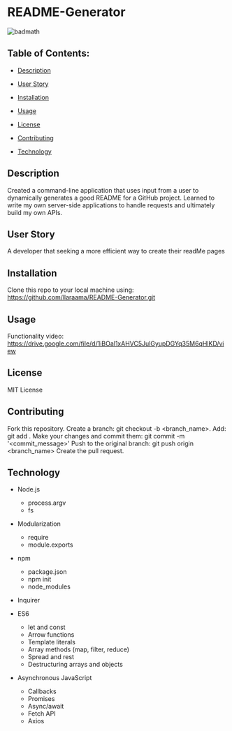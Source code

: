 # README-Generator

![badmath](https://img.shields.io/github/languages/top/llaraama/README-Generator)

 ## Table of Contents:
  * [Description](#Description)
 
  * [User Story](#User-Story)
  
  * [Installation](#Installation)

  * [Usage](#Usage)

  * [License](#License)

  * [Contributing](#Contributing)

  * [Technology](#Technology)
  
## Description
Created a command-line application that uses input from a user to dynamically generates a good README for a GitHub project.
Learned to write my own server-side applications to handle requests and ultimately build my own APIs.

## User Story
A developer that seeking a more efficient way to create their readMe pages 

## Installation
Clone this repo to your local machine using: https://github.com/llaraama/README-Generator.git

## Usage
Functionality video:
https://drive.google.com/file/d/1iBOal1xAHVC5JulGyupDGYq35M6qHlKD/view

## License
MIT License

## Contributing 
Fork this repository. Create a branch: git checkout -b <branch_name>. Add: git add . Make your changes and commit them: git commit -m '<commit_message>' Push to the original branch: git push origin <branch_name> Create the pull request.

## Technology 
* Node.js
    * process.argv
    * fs

* Modularization
    * require
    * module.exports
    
* npm
    * package.json
    * npm init
    * node_modules

* Inquirer

* ES6

    * let and const
    * Arrow functions
    * Template literals
    * Array methods (map, filter, reduce)
    * Spread and rest
    * Destructuring arrays and objects

* Asynchronous JavaScript
    * Callbacks
    * Promises
    * Async/await
    * Fetch API
    * Axios
